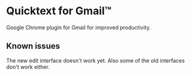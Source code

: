 Quicktext for Gmail™
=====================

Google Chrome plugin for Gmail for improved productivity.

Known issues
------------

The new edit interface doesn't work yet. Also some of the old interfaces 
don't work either.
